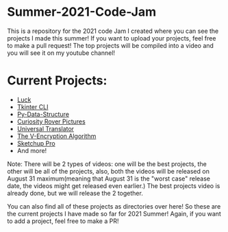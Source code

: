 # Summer-2021-Code-Jam
This is a repository for the 2021 code Jam I created where you can see the projects I made this summer! If you want to upload your projects, feel free to make a pull request! The top projects will be compiled into a video and you will see it on my youtube channel!


# Current Projects:

* [Luck](https://github.com/tinyCodersDen/Luck)
* [Tkinter CLI](https://github.com/tinyCodersDen/Tkinter-CLI)
* [Py-Data-Structure](https://github.com/tinyCodersDen/py-data-structure)
* [Curiosity Rover Pictures](https://github.com/tinyCodersDen/Curiosity-Pictures)
* [Universal Translator](https://github.com/tinyCodersDen/Universal-Translator)
* [The V-Encryption Algorithm](https://github.com/tinyCodersDen/V-Encryption-Algorithm)
* [Sketchup Pro](https://github.com/tinyCodersDen/Sketchup-Pro)
* And more!

Note: There will be 2 types of videos: one will be the best projects, the other will be all of the projects, also, both the videos will be released on August 31 maximum(meaning that August 31 is the "worst case" release date, the videos might get released even earlier.) The best projects video is already done, but we will release the 2 together.

You can also find all of these projects as directories over here!
So these are the current projects I have made so far for 2021 Summer! Again, if you want to add a project, feel free to make a PR!
